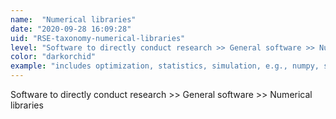 ```yaml
---
name:  "Numerical libraries"
date: "2020-09-28 16:09:28"
uid: "RSE-taxonomy-numerical-libraries"
level: "Software to directly conduct research >> General software >> Numerical libraries"
color: "darkorchid"
example: "includes optimization, statistics, simulation, e.g., numpy, scikit-learn" 
---
```


Software to directly conduct research >> General software >> Numerical libraries
